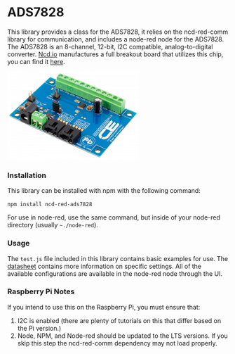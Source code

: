 # ADS7828

This library provides a class for the ADS7828, it relies on the ncd-red-comm library for communication, and includes a node-red node for the ADS7828. The ADS7828 is an 8-channel, 12-bit, I2C compatible, analog-to-digital converter. [Ncd.io](https://ncd.io) manufactures a full breakout board that utilizes this chip, you can find it [here](https://store.ncd.io/product/ads7828-analog-to-digital-converter-8-channel-12-bit-with-i2c-interface/).

[![ADS7828](./ADS7828.png)](https://store.ncd.io/product/ads7828-analog-to-digital-converter-8-channel-12-bit-with-i2c-interface/)

### Installation

This library can be installed with npm with the following command:

```
npm install ncd-red-ads7828
```

For use in node-red, use the same command, but inside of your node-red directory (usually `~./node-red`).

### Usage

The `test.js` file included in this library contains basic examples for use. The [datasheet](http://www.ti.com/lit/ds/symlink/ads1115.pdf) contains more information on specific settings. All of the available configurations are available in the node-red node through the UI.

### Raspberry Pi Notes

If you intend to use this on the Raspberry Pi, you must ensure that:
1. I2C is enabled (there are plenty of tutorials on this that differ based on the Pi version.)
2. Node, NPM, and Node-red should be updated to the LTS versions. If you skip this step the ncd-red-comm dependency may not load properly.
